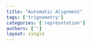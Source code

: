 ```yaml
---
title: "Automatic Alignment"
tags: ['trignometry']
categories: ['represntation']
authors: ['']
layout: single
---
```

